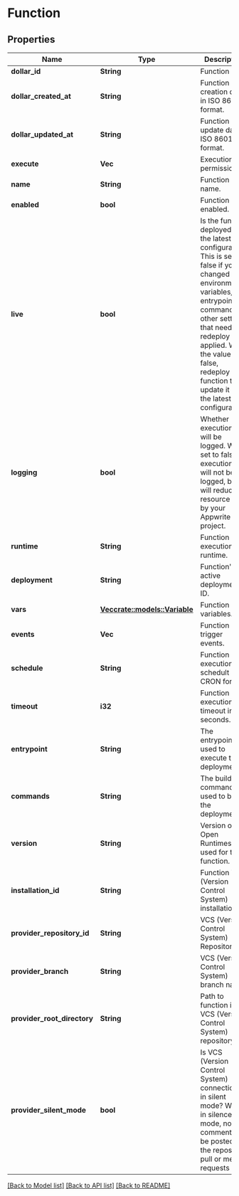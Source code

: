 # Function

## Properties

Name | Type | Description | Notes
------------ | ------------- | ------------- | -------------
**dollar_id** | **String** | Function ID. | 
**dollar_created_at** | **String** | Function creation date in ISO 8601 format. | 
**dollar_updated_at** | **String** | Function update date in ISO 8601 format. | 
**execute** | **Vec<String>** | Execution permissions. | 
**name** | **String** | Function name. | 
**enabled** | **bool** | Function enabled. | 
**live** | **bool** | Is the function deployed with the latest configuration? This is set to false if you've changed an environment variables, entrypoint, commands, or other settings that needs redeploy to be applied. When the value is false, redeploy the function to update it with the latest configuration. | 
**logging** | **bool** | Whether executions will be logged. When set to false, executions will not be logged, but will reduce resource used by your Appwrite project. | 
**runtime** | **String** | Function execution runtime. | 
**deployment** | **String** | Function's active deployment ID. | 
**vars** | [**Vec<crate::models::Variable>**](variable.md) | Function variables. | 
**events** | **Vec<String>** | Function trigger events. | 
**schedule** | **String** | Function execution schedult in CRON format. | 
**timeout** | **i32** | Function execution timeout in seconds. | 
**entrypoint** | **String** | The entrypoint file used to execute the deployment. | 
**commands** | **String** | The build command used to build the deployment. | 
**version** | **String** | Version of Open Runtimes used for the function. | 
**installation_id** | **String** | Function VCS (Version Control System) installation id. | 
**provider_repository_id** | **String** | VCS (Version Control System) Repository ID | 
**provider_branch** | **String** | VCS (Version Control System) branch name | 
**provider_root_directory** | **String** | Path to function in VCS (Version Control System) repository | 
**provider_silent_mode** | **bool** | Is VCS (Version Control System) connection is in silent mode? When in silence mode, no comments will be posted on the repository pull or merge requests | 

[[Back to Model list]](../README.md#documentation-for-models) [[Back to API list]](../README.md#documentation-for-api-endpoints) [[Back to README]](../README.md)


